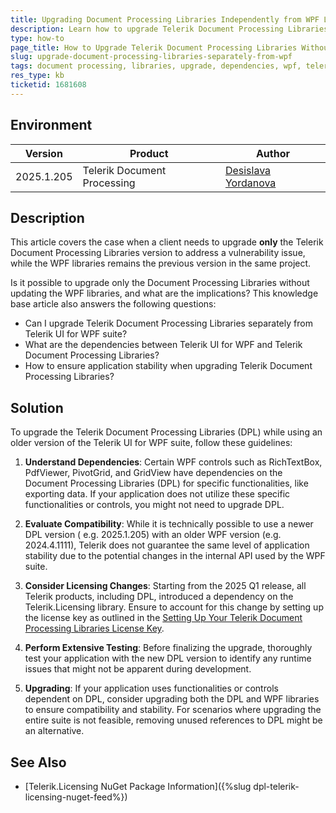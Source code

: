 ```yaml
---
title: Upgrading Document Processing Libraries Independently from WPF Libraries
description: Learn how to upgrade Telerik Document Processing Libraries while using an older version of the Telerik UI for WPF suite, and understand the implications.
type: how-to
page_title: How to Upgrade Telerik Document Processing Libraries Without Upgrading WPF Libraries
slug: upgrade-document-processing-libraries-separately-from-wpf
tags: document processing, libraries, upgrade, dependencies, wpf, telerik
res_type: kb
ticketid: 1681608
---
```


## Environment

| Version | Product | Author | 
| ---- | ---- | ---- | 
| 2025.1.205| Telerik Document Processing |[Desislava Yordanova](https://www.telerik.com/blogs/author/desislava-yordanova)| 

## Description

This article covers the case when a client needs to upgrade **only** the Telerik Document Processing Libraries version to address a vulnerability issue, while the WPF libraries remains the previous version in the same project. 

Is it possible to upgrade only the Document Processing Libraries without updating the WPF libraries, and what are the implications? This knowledge base article also answers the following questions:
- Can I upgrade Telerik Document Processing Libraries separately from Telerik UI for WPF suite?
- What are the dependencies between Telerik UI for WPF and Telerik Document Processing Libraries?
- How to ensure application stability when upgrading Telerik Document Processing Libraries?

## Solution

To upgrade the Telerik Document Processing Libraries (DPL) while using an older version of the Telerik UI for WPF suite, follow these guidelines:

1. **Understand Dependencies**: Certain WPF controls such as RichTextBox, PdfViewer, PivotGrid, and GridView have dependencies on the Document Processing Libraries (DPL) for specific functionalities, like exporting data. If your application does not utilize these specific functionalities or controls, you might not need to upgrade DPL.
   
2. **Evaluate Compatibility**: While it is technically possible to use a newer DPL version ( e.g. 2025.1.205) with an older WPF version (e.g. 2024.4.1111), Telerik does not guarantee the same level of application stability due to the potential changes in the internal API used by the WPF suite.

3. **Consider Licensing Changes**: Starting from the 2025 Q1 release, all Telerik products, including DPL, introduced a dependency on the Telerik.Licensing library. Ensure to account for this change by setting up the license key as outlined in the [Setting Up Your Telerik Document Processing Libraries License Key](https://docs.telerik.com/devtools/document-processing/distribution-and-licensing/license-key).

4. **Perform Extensive Testing**: Before finalizing the upgrade, thoroughly test your application with the new DPL version to identify any runtime issues that might not be apparent during development.

5. **Upgrading**: If your application uses functionalities or controls dependent on DPL, consider upgrading both the DPL and WPF libraries to ensure compatibility and stability. For scenarios where upgrading the entire suite is not feasible, removing unused references to DPL might be an alternative.

## See Also

- [Telerik.Licensing NuGet Package Information]({%slug dpl-telerik-licensing-nuget-feed%})
